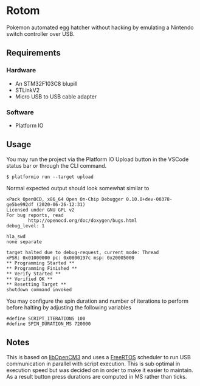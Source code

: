 # Rotom

Pokemon automated egg hatcher without hacking 
by emulating a Nintendo switch controller over USB.

## Requirements

### Hardware
* An STM32F103C8 blupill
* STLinkV2
* Micro USB to USB cable adapter

### Software
* Platform IO

## Usage

You may run the project via the Platform IO Upload button in the VSCode status bar 
or through the CLI command.

```
$ platformio run --target upload
```

Normal expected output should look somewhat similar to

```
xPack OpenOCD, x86_64 Open On-Chip Debugger 0.10.0+dev-00378-ge5be992df (2020-06-26-12:31)
Licensed under GNU GPL v2
For bug reports, read
        http://openocd.org/doc/doxygen/bugs.html
debug_level: 1

hla_swd
none separate

target halted due to debug-request, current mode: Thread 
xPSR: 0x01000000 pc: 0x0800197c msp: 0x20005000
** Programming Started **
** Programming Finished **
** Verify Started **
** Verified OK **
** Resetting Target **
shutdown command invoked
```

You may configure the spin duration and number
of iterations to perform before halting by adjusting the following variables

```
#define SCRIPT_ITERATIONS 100
#define SPIN_DURATION_MS 720000
```

## Notes

This is based on [libOpenCM3](https://libopencm3.org/) and uses a [FreeRTOS](https://www.freertos.org/)
scheduler to run USB communication in parallel with script execution. This is sub optimal in
execution speed but was decided on in order to make it easier to maintain. As a result button press durations are computed in MS rather than ticks.